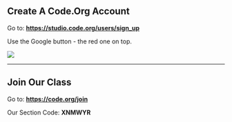## Create A Code.Org Account

Go to: **https://studio.code.org/users/sign_up**

Use the Google button - the red one on top.

![](https://support.code.org/hc/article_attachments/115001813092/pasted_image_0.png)

---

## Join Our Class

Go to: **https://code.org/join**

Our Section Code: **XNMWYR**
